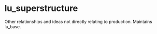 # lu_superstructure
Other relationships and ideas not directly relating to production. Maintains lu_base.
